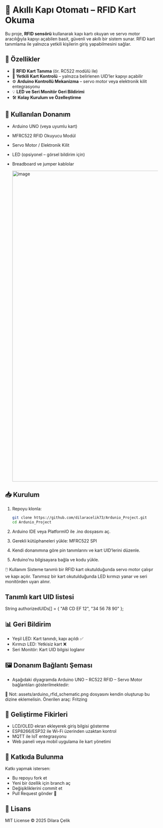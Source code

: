 # 🔐 Akıllı Kapı Otomatı – RFID Kart Okuma

Bu proje, **RFID sensörü** kullanarak kapı kartı okuyan ve servo motor aracılığıyla kapıyı açabilen basit, güvenli ve akıllı bir sistem sunar. RFID kart tanımlama ile yalnızca yetkili kişilerin giriş yapabilmesini sağlar.  

## 🚀 Özellikler
- 📡 **RFID Kart Tanıma** (ör. RC522 modülü ile)
- 🔑 **Yetkili Kart Kontrolü** – yalnızca belirlenen UID’ler kapıyı açabilir
- ⚙️ **Arduino Kontrollü Mekanizma** – servo motor veya elektronik kilit entegrasyonu
- 💡 **LED ve Seri Monitör Geri Bildirimi**
- 🛠️ **Kolay Kurulum ve Özelleştirme**

## 🧩 Kullanılan Donanım
- Arduino UNO (veya uyumlu kart)
- MFRC522 RFID Okuyucu Modül
- Servo Motor / Elektronik Kilit
- LED (opsiyonel – görsel bildirim için)
- Breadboard ve jumper kablolar

  <img width="1536" height="1024" alt="image" src="https://github.com/user-attachments/assets/6cc76aaa-d81a-44dd-bf9a-d58918f29b0b" />


## 📥 Kurulum
1. Repoyu klonla:
   ```bash
   git clone https://github.com/dilaracelik73/Ardunio_Project.git
   cd Ardunio_Project
2. Arduino IDE veya PlatformIO ile .ino dosyasını aç.
3. Gerekli kütüphaneleri yükle:
    MFRC522
    SPI

4. Kendi donanımına göre pin tanımlarını ve kart UID’lerini düzenle.
5. Arduino’nu bilgisayara bağla ve kodu yükle.

🖱️ Kullanım
Sisteme tanımlı bir RFID kart okutulduğunda servo motor çalışır ve kapı açılır.
Tanımsız bir kart okutulduğunda LED kırmızı yanar ve seri monitörden uyarı alınır.

## Tanımlı kart UID listesi
String authorizedUIDs[] = {
  "AB CD EF 12",
  "34 56 78 90"
};

## 📊 Geri Bildirim
- Yeşil LED: Kart tanındı, kapı açıldı ✅
- Kırmızı LED: Yetkisiz kart ❌
- Seri Monitör: Kart UID bilgisi loglanır

## 🖼️ Donanım Bağlantı Şeması
- Aşağıdaki diyagramda Arduino UNO – RC522 RFID – Servo Motor bağlantıları gösterilmektedir:

📌 Not: assets/arduino_rfid_schematic.png dosyasını kendin oluşturup bu dizine eklemelisin. Önerilen araç: Fritzing

## 🔮 Geliştirme Fikirleri
- LCD/OLED ekran ekleyerek giriş bilgisi gösterme
- ESP8266/ESP32 ile Wi-Fi üzerinden uzaktan kontrol
- MQTT ile IoT entegrasyonu
- Web paneli veya mobil uygulama ile kart yönetimi

## 🤝 Katkıda Bulunma
Katkı yapmak istersen:
 -  Bu repoyu fork et
 -  Yeni bir özellik için branch aç
 -  Değişikliklerini commit et
 -  Pull Request gönder 🎉

## 📜 Lisans
MIT License © 2025 Dilara Çelik







